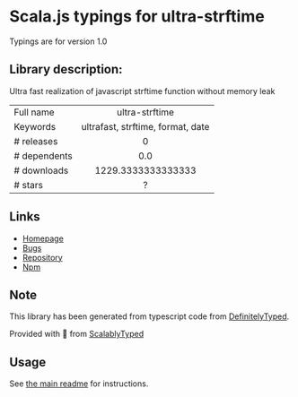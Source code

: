 
# Scala.js typings for ultra-strftime

Typings are for version 1.0

## Library description:
Ultra fast realization of javascript strftime function without memory leak

|                    |                 |
| ------------------ | :-------------: |
| Full name          | ultra-strftime |
| Keywords           | ultrafast, strftime, format, date |
| # releases         | 0 |
| # dependents       | 0.0 |
| # downloads        | 1229.3333333333333 |
| # stars            | ? |

## Links
- [Homepage](https://github.com/xio4/ultra_strftime)
- [Bugs](https://github.com/xio4/ultra_strftime/issues)
- [Repository](https://github.com/xio4/ultra_strftime)
- [Npm](https://www.npmjs.com/package/ultra-strftime)
    


## Note
This library has been generated from typescript code from [DefinitelyTyped](https://definitelytyped.org).

Provided with :purple_heart: from [ScalablyTyped](https://github.com/oyvindberg/ScalablyTyped)

## Usage
See [the main readme](../../readme.md) for instructions.


